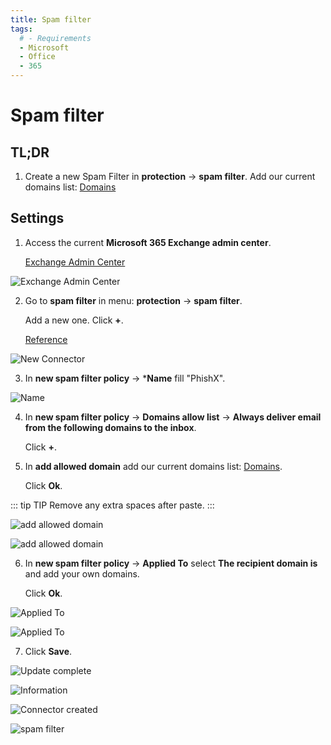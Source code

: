 ```yaml
---
title: Spam filter
tags:
  # - Requirements
  - Microsoft
  - Office
  - 365
---
```

# Spam filter

## TL;DR

1. Create a new Spam Filter in **protection** -> **spam filter**. Add our current domains list: [Domains](../domains.html#separated-by-semi-colons)

## Settings

1. Access the current **Microsoft 365 Exchange admin center**.

   [Exchange Admin Center](https://outlook.office365.com/ecp/)

![Exchange Admin Center](https://cdn.phishx.io/phishx-docs/images/microsoft_365_10.webp)

2. Go to **spam filter** in menu: **protection** -> **spam filter**.

   Add a new one. Click **+**.

   [Reference](https://docs.microsoft.com/en-us/microsoft-365/security/office-365-security/configure-your-spam-filter-policies)

![New Connector](https://cdn.phishx.io/phishx-docs/images/microsoft_365_11.webp)

3. In **new spam filter policy** -> ***Name** fill "PhishX".

![Name](https://cdn.phishx.io/phishx-docs/images/microsoft_365_12.webp)

4. In **new spam filter policy** -> **Domains allow list** -> **Always deliver email from the following domains to the inbox**.

   Click **+**.

5. In **add allowed domain** add our current domains list: [Domains](../domains.html#separated-by-semi-colons).

   Click **Ok**.

::: tip TIP
Remove any extra spaces after paste.
:::

![add allowed domain](https://cdn.phishx.io/phishx-docs/images/microsoft_365_13.webp)

![add allowed domain](https://cdn.phishx.io/phishx-docs/images/microsoft_365_14.webp)

6. In **new spam filter policy** -> **Applied To** select **The recipient domain is** and add your own domains.

   Click **Ok**.

![Applied To](https://cdn.phishx.io/phishx-docs/images/microsoft_365_15.webp)

![Applied To](https://cdn.phishx.io/phishx-docs/images/microsoft_365_16.webp)

7. Click **Save**.

![Update complete](https://cdn.phishx.io/phishx-docs/images/microsoft_365_17.webp)

![Information](https://cdn.phishx.io/phishx-docs/images/microsoft_365_18.webp)

![Connector created](https://cdn.phishx.io/phishx-docs/images/microsoft_365_19.webp)

![spam filter](https://cdn.phishx.io/phishx-docs/images/microsoft_365_20.webp)
